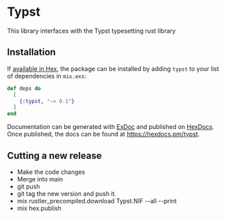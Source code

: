 # Typst

This library interfaces with the Typst typesetting rust library

## Installation

If [available in Hex](https://hex.pm/docs/publish), the package can be installed
by adding `typst` to your list of dependencies in `mix.exs`:

```elixir
def deps do
  [
    {:typst, "~> 0.1"}
  ]
end
```

Documentation can be generated with [ExDoc](https://github.com/elixir-lang/ex_doc)
and published on [HexDocs](https://hexdocs.pm). Once published, the docs can
be found at <https://hexdocs.pm/typst>.

## Cutting a new release

* Make the code changes
* Merge into main
* git push
* git tag the new version and push it.
* mix rustler_precompiled.download Typst.NIF --all --print
* mix hex.publish
